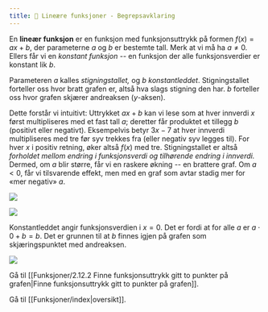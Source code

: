 ```yaml
---
title: 📄 Lineære funksjoner - Begrepsavklaring
---
```


En **lineær** **funksjon** er en funksjon med funksjonsuttrykk på formen $f(x) = ax + b$, der parameterne $a$ og $b$ er bestemte tall. Merk at vi må ha $a \neq 0$. Ellers får vi en *konstant funksjon --* en funksjon der alle funksjonsverdier er konstant lik $b$.

Parameteren $a$ kalles *stigningstallet,* og $b$ *konstantleddet*. Stigningstallet forteller oss hvor bratt grafen er, altså hva slags stigning den har. $b$ forteller oss hvor grafen skjærer andreaksen ($y$-aksen).

Dette forstår vi intuitivt: Uttrykket $ax + b$ kan vi lese som at hver innverdi $x$ først multipliseres med et fast tall $a$; deretter får produktet et tillegg $b$ (positivt eller negativt). Eksempelvis betyr $3x - 7$ at hver innverdi multipliseres med tre før syv trekkes fra (eller negativ syv legges til). For hver $x$ i positiv retning, øker altså $f(x)$ med tre. Stigningstallet er altså *forholdet mellom endring i funksjonsverdi og tilhørende endring i innverdi.* Dermed, om $a$ blir større, får vi en raskere økning -- en brattere graf. Om $a < 0$, får vi tilsvarende effekt, men med en graf som avtar stadig mer for «mer negativ» $a$.

![](Files/media/image68.png)

![](Files/media/image69.png)

Konstantleddet angir funksjonsverdien i $x = 0$. Det er fordi at for alle $a$ er $a \cdot 0 + b = b$. Det er grunnen til at $b$ finnes igjen på grafen som skjæringspunktet med andreaksen.

![](Files/media/image70.png)


Gå til [[Funksjoner/2.12.2 Finne funksjonsuttrykk gitt to punkter på grafen|Finne funksjonsuttrykk gitt to punkter på grafen]].

Gå til [[Funksjoner/index|oversikt]].